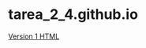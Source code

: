 # tarea_2_4.github.io

[Version 1 HTML](https://github.com/TheCamrew/tarea_2_4.github.io/tree/main)
